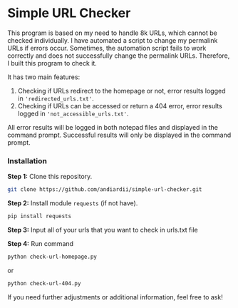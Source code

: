 # Simple URL Checker

This program is based on my need to handle 8k URLs, which cannot be checked individually. I have automated a script to change my permalink URLs if errors occur. Sometimes, the automation script fails to work correctly and does not successfully change the permalink URLs. Therefore, I built this program to check it.

It has two main features:
1. Checking if URLs redirect to the homepage or not, error results logged in `'redirected_urls.txt'`.
2. Checking if URLs can be accessed or return a 404 error, error results logged in `'not_accessible_urls.txt'`.

All error results will be logged in both notepad files and displayed in the command prompt.
Successful results will only be displayed in the command prompt.

### Installation

**Step 1:** Clone this repository.

```bash
git clone https://github.com/andiardii/simple-url-checker.git
```

**Step 2:** Install module `requests` (if not have).

```bash
pip install requests
```

**Step 3:** Input all of your urls that you want to check in urls.txt file

**Step 4:** Run command

```bash
python check-url-homepage.py
```

or

```bash
python check-url-404.py
```

If you need further adjustments or additional information, feel free to ask!